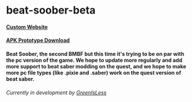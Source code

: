 # beat-soober-beta
#### [Custom Website](https://beatsoober.epizy.com/)
#### [APK Prototype Download](https://github.com/GreenIsLess/beat-soober/raw/master-a/Beta/BetaPrototype.apk)
#### Beat Soober, the second BMBF but this time it's trying to be on par with the pc version of the game. We hope to update more regularly and add more support to beat saber modding on the quest, and we hope to make more pc file types (like .pixie and .saber) work on the quest version of beat saber.
###### Currently in development by [GreenIsLess](https://github.com/GreenIsLess)



